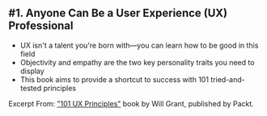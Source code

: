 ## #1. Anyone Can Be a User Experience (UX) Professional
-  UX isn't a talent you're born with—you can learn how to be good in this field
-  Objectivity and empathy are the two key personality traits you need to display
-  This book aims to provide a shortcut to success with 101 tried-and-tested principles

Excerpt From: ["101 UX Principles"](https://www.packtpub.com/web-development/101-ux-principles) book by Will Grant, published by Packt.
